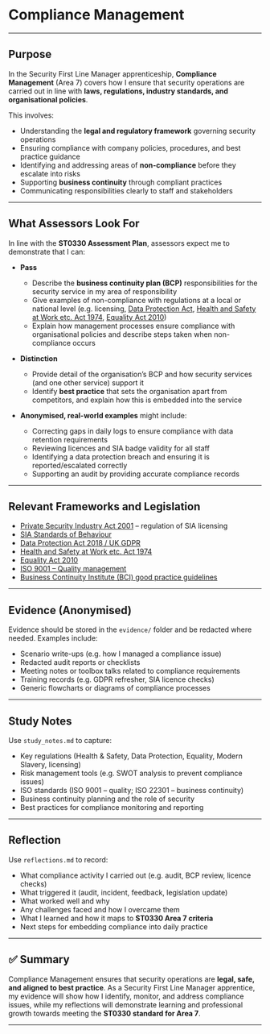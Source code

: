 # Compliance Management  

---

## Purpose  

In the Security First Line Manager apprenticeship, **Compliance Management** (Area 7) covers how I ensure that security operations are carried out in line with **laws, regulations, industry standards, and organisational policies**.  

This involves:  
- Understanding the **legal and regulatory framework** governing security operations  
- Ensuring compliance with company policies, procedures, and best practice guidance  
- Identifying and addressing areas of **non-compliance** before they escalate into risks  
- Supporting **business continuity** through compliant practices  
- Communicating responsibilities clearly to staff and stakeholders  

---

## What Assessors Look For  

In line with the **ST0330 Assessment Plan**, assessors expect me to demonstrate that I can:  

- **Pass**  
  - Describe the **business continuity plan (BCP)** responsibilities for the security service in my area of responsibility  
  - Give examples of non-compliance with regulations at a local or national level (e.g. licensing, [Data Protection Act](https://www.legislation.gov.uk/ukpga/2018/12/contents), [Health and Safety at Work etc. Act 1974](https://www.hse.gov.uk/legislation/hswa.htm), [Equality Act 2010](https://www.legislation.gov.uk/ukpga/2010/15/contents))  
  - Explain how management processes ensure compliance with organisational policies and describe steps taken when non-compliance occurs  

- **Distinction**  
  - Provide detail of the organisation’s BCP and how security services (and one other service) support it  
  - Identify **best practice** that sets the organisation apart from competitors, and explain how this is embedded into the service  

- **Anonymised, real-world examples** might include:  
  - Correcting gaps in daily logs to ensure compliance with data retention requirements  
  - Reviewing licences and SIA badge validity for all staff  
  - Identifying a data protection breach and ensuring it is reported/escalated correctly  
  - Supporting an audit by providing accurate compliance records  

---

## Relevant Frameworks and Legislation  

- [Private Security Industry Act 2001](https://www.legislation.gov.uk/ukpga/2001/12/contents) – regulation of SIA licensing  
- [SIA Standards of Behaviour](https://www.sia.homeoffice.gov.uk/Pages/licensing-standards.aspx)  
- [Data Protection Act 2018 / UK GDPR](https://ico.org.uk/for-organisations/uk-gdpr-guidance-and-resources/)  
- [Health and Safety at Work etc. Act 1974](https://www.hse.gov.uk/legislation/hswa.htm)  
- [Equality Act 2010](https://www.legislation.gov.uk/ukpga/2010/15/contents)  
- [ISO 9001 – Quality management](https://www.iso.org/iso-9001-quality-management.html)  
- [Business Continuity Institute (BCI) good practice guidelines](https://www.thebci.org/training/bci-training-courses.html)  

---

## Evidence (Anonymised)  

Evidence should be stored in the `evidence/` folder and be redacted where needed. Examples include:  
- Scenario write-ups (e.g. how I managed a compliance issue)  
- Redacted audit reports or checklists  
- Meeting notes or toolbox talks related to compliance requirements  
- Training records (e.g. GDPR refresher, SIA licence checks)  
- Generic flowcharts or diagrams of compliance processes  

---

## Study Notes  

Use `study_notes.md` to capture:  
- Key regulations (Health & Safety, Data Protection, Equality, Modern Slavery, licensing)  
- Risk management tools (e.g. SWOT analysis to prevent compliance issues)  
- ISO standards (ISO 9001 – quality; ISO 22301 – business continuity)  
- Business continuity planning and the role of security  
- Best practices for compliance monitoring and reporting  

---

## Reflection  

Use `reflections.md` to record:  
- What compliance activity I carried out (e.g. audit, BCP review, licence checks)  
- What triggered it (audit, incident, feedback, legislation update)  
- What worked well and why  
- Any challenges faced and how I overcame them  
- What I learned and how it maps to **ST0330 Area 7 criteria**  
- Next steps for embedding compliance into daily practice  

---

## ✅ Summary  

Compliance Management ensures that security operations are **legal, safe, and aligned to best practice**. As a Security First Line Manager apprentice, my evidence will show how I identify, monitor, and address compliance issues, while my reflections will demonstrate learning and professional growth towards meeting the **ST0330 standard for Area 7**.  

---
